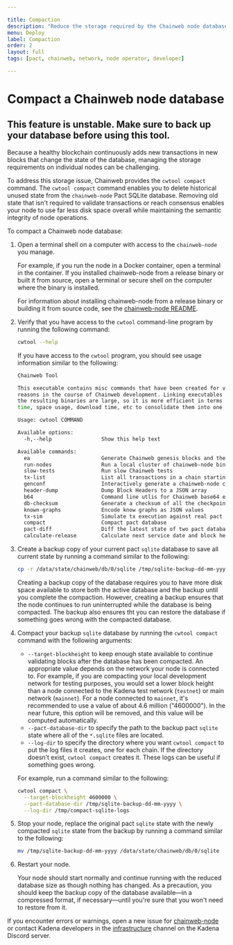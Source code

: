 ```yaml
---

title: Compaction
description: "Reduce the storage required by the Chainweb node database."
menu: Deploy
label: Compaction
order: 2
layout: full
tags: [pact, chainweb, network, node operator, developer]

---
```

# Compact a Chainweb node database

## This feature is unstable. Make sure to back up your database before using this tool.

Because a healthy blockchain continuously adds new transactions in new blocks that change the state of the database, managing the storage requirements on individual nodes can be challenging.

To address this storage issue, Chainweb provides the `cwtool compact` command.
The `cwtool compact` command enables you to delete historical unused state from the `chainweb-node` Pact SQLite database.
Removing old state that isn't required to validate transactions or reach consensus enables your node to use far less disk space overall while maintaining the semantic integrity of node operations.

To compact a Chainweb node database:

1. Open a terminal shell on a computer with access to the `chainweb-node` you manage.

   For example, if you run the node in a Docker container, open a terminal in the container.
   If you installed chainweb-node from a release binary or built it from source, open a terminal or secure shell on the computer where the binary is installed.

   For information about installing chainweb-node from a release binary or building it from source code, see the [chainweb-node README](https://github.com/kadena-io/chainweb-node#README).

2. Verify that you have access to the `cwtool`  command-line program by running the following command:

   ```bash
   cwtool --help
   ```

   If you have access to the `cwtool` program, you should see usage information similar to the following:

   ```bash
   Chainweb Tool

   This executable contains misc commands that have been created for various
   reasons in the course of Chainweb development. Linking executables is slow and
   the resulting binaries are large, so it is more efficient in terms of build
   time, space usage, download time, etc to consolidate them into one binary.

   Usage: cwtool COMMAND

   Available options:
     -h,--help                Show this help text

   Available commands:
     ea                       Generate Chainweb genesis blocks and their payloads
     run-nodes                Run a local cluster of chainweb-node binaries
     slow-tests               Run slow Chainweb tests
     tx-list                  List all transactions in a chain starting with the most recent block
     genconf                  Interactively generate a chainweb-node config
     header-dump              Dump Block Headers to a JSON array
     b64                      Command line utlis for Chainweb base64 encode/decode
     db-checksum              Generate a checksum of all the checkpointer database tables between an inclusive range of blocks.
     known-graphs             Encode know graphs as JSON values
     tx-sim                   Simulate tx execution against real pact dbs
     compact                  Compact pact database
     pact-diff                Diff the latest state of two pact databases
     calculate-release        Calculate next service date and block heights for upgrades
   ```

3. Create a backup copy of your current pact `sqlite` database to save all current state by running a command similar to the following:

   ```bash
   cp -r /data/state/chainweb/db/0/sqlite /tmp/sqlite-backup-dd-mm-yyyy
   ```

   Creating a backup copy of the database requires you to have more disk space available to store both the active database and the backup until you complete the compaction.
   However, creating a backup ensures that the node continues to run uninterrupted while the database is being compacted.
   The backup also ensures tht you can restore the database if something goes wrong with the compacted database.

4. Compact your backup `sqlite` database by running the `cwtool compact` command with the following arguments:

   - `--target-blockheight` to keep enough state available to continue validating blocks after the database has been compacted. An appropriate value depends on the network your node is connected to. For example, if you are compacting your local development network for testing purposes, you would set a lower block height than a node connected to the Kadena test network (`testnet`) or main network (`mainnet`). For a node connected to `mainnet`, it's recommended to use a value of about 4.6 million ("4600000"). In the near future, this option will be removed, and this value will be computed automatically.
   - `--pact-database-dir` to specify the path to the backup pact `sqlite` state where all of the `*.sqlite`  files are located.
   - `--log-dir` to specify the directory where you want `cwtool compact` to put the log files it creates, one for each chain. If the directory doesn’t exist, `cwtool compact` creates it. These logs can be useful if something goes wrong.

   For example, run a command similar to the following:
   ```bash
   cwtool compact \
     --target-blockheight 4600000 \
     --pact-database-dir /tmp/sqlite-backup-dd-mm-yyyy \
     --log-dir /tmp/compact-sqlite-logs
   ```

5. Stop your node, replace the original pact `sqlite` state with the newly compacted `sqlite` state from the backup by running a command similar to the following:

   ```bash
   mv /tmp/sqlite-backup-dd-mm-yyyy /data/state/chainweb/db/0/sqlite
   ```

6. Restart your node.

   Your node should start normally and continue running with the reduced database size as though nothing has changed.
   As a precaution, you should keep the backup copy of the database available—in a compressed format, if necessary—until you're sure that you won't need to restore from it.

If you encounter errors or warnings, open a new issue for [chainweb-node](https://github.com/kadena-io/chainweb-node#issues) or contact Kadena developers in the [infrastructure](https://discord.com/channels/502858632178958377/1051827506279370802) channel on the Kadena Discord server.
